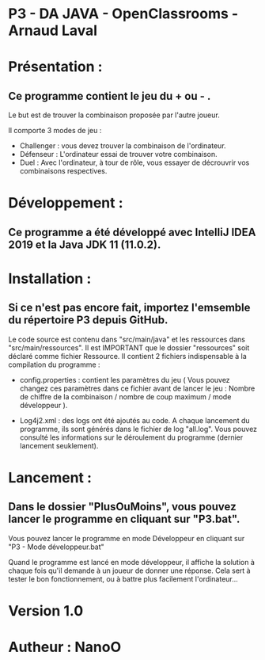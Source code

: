 # P3 - DA JAVA - OpenClassrooms - Arnaud Laval


# Présentation : 
## Ce programme contient le jeu du + ou - .
Le but est de trouver la combinaison proposée par l'autre joueur.

Il comporte 3 modes de jeu :

 - Challenger : vous devez trouver la combinaison de l'ordinateur.
 - Défenseur : L'ordinateur essai de trouver votre combinaison.
 - Duel : Avec l'ordinateur, à tour de rôle, vous essayer de décrouvrir vos combinaisons respectives.


# Développement : 
## Ce programme a été développé avec IntelliJ IDEA 2019 et la Java JDK 11 (11.0.2).


# Installation : 
## Si ce n'est pas encore fait, importez l'emsemble du répertoire P3 depuis GitHub.

Le code source est contenu dans "src/main/java" et les ressources dans "src/main/ressources".
Il est IMPORTANT que le dossier "ressources" soit déclaré comme fichier Ressource.
Il contient 2 fichiers indispensable à la compilation du programme :

 - config.properties : contient les paramètres du jeu ( Vous pouvez changez ces paramètres dans ce fichier
avant de lancer le jeu : Nombre de chiffre de la combinaison / nombre de coup maximum / mode développeur ).

 - Log4j2.xml : des logs ont été ajoutés au code. A chaque lancement du programme, ils sont générés dans le fichier
de log "all.log". Vous pouvez consulté les informations sur le déroulement du programme (dernier lancement seuklement).


# Lancement : 
## Dans le dossier "PlusOuMoins", vous pouvez lancer le programme en cliquant sur "P3.bat".
Vous pouvez lancer le programme en mode Développeur en cliquant sur "P3 - Mode développeur.bat"

Quand le programme est lancé en mode développeur, il affiche la solution à chaque fois qu'il demande à un joueur
de donner une réponse. Cela sert à tester le bon fonctionnement, ou à battre plus facilement l'ordinateur...


# Version 1.0

# Autheur : NanoO

